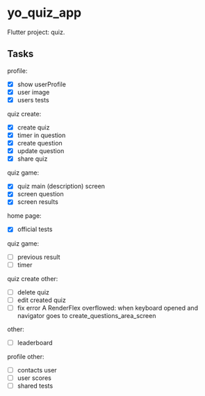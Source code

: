 # yo_quiz_app

Flutter project: quiz.

## Tasks

profile:
- [x] show userProfile
- [x] user image
- [x] users tests

quiz create:
- [x] create quiz
- [x] timer in question
- [x] create question
- [x] update question
- [x] share quiz

quiz game:
- [x] quiz main (description) screen
- [x] screen question
- [x] screen results

home page:
- [x] official tests

quiz game:
- [ ] previous result
- [ ] timer

quiz create other:
- [ ] delete quiz
- [ ] edit created quiz
- [ ] fix error A RenderFlex overflowed: when keyboard opened and navigator goes to create_questions_area_screen

other:
- [ ] leaderboard

profile other:
- [ ] contacts user 
- [ ] user scores
- [ ] shared tests
